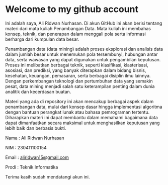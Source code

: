 # Welcome to my github account

Ini adalah saya, Ali Ridwan Nurhasan. Di akun GitHub ini akan berisi tentang materi dari mata kuliah Penambangan Data. Mata kuliah ini membahas konsep, teknik, dan penerapan dalam menggali pola serta informasi berharga dari kumpulan data besar.

Penambangan data (data mining) adalah proses eksplorasi dan analisis data dalam jumlah besar untuk menemukan pola tersembunyi, hubungan antar data, serta wawasan yang dapat digunakan untuk pengambilan keputusan. Proses ini melibatkan berbagai teknik, seperti klasifikasi, klasterisasi, asosiasi, dan prediksi, yang banyak diterapkan dalam bidang bisnis, kesehatan, keuangan, pemasaran, serta berbagai disiplin ilmu lainnya. Dengan perkembangan teknologi dan pertumbuhan data yang semakin pesat, data mining menjadi salah satu keterampilan penting dalam dunia analitik dan kecerdasan buatan.

Materi yang ada di repository ini akan mencakup berbagai aspek dalam penambangan data, mulai dari konsep dasar hingga implementasi algoritma dengan bantuan perangkat lunak atau bahasa pemrograman tertentu. Diharapkan materi ini dapat membantu dalam memahami bagaimana data dapat dimanfaatkan secara maksimal untuk menghasilkan keputusan yang lebih baik dan berbasis bukti.


Nama : Ali Ridwan Nurhasan

NIM : 230411100154

Email : aliridwan15@gmail.com

Prodi : Teknik Informatika

Terima kasih sudah mendatangi akun ini.
```{tableofcontents}
```
